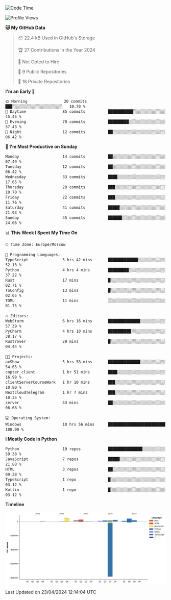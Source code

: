 <!--START_SECTION:waka-->
![Code Time](http://img.shields.io/badge/Code%20Time-273%20hrs%209%20mins-blue)

![Profile Views](http://img.shields.io/badge/Profile%20Views-0-blue)

**🐱 My GitHub Data** 

> 📦 22.4 kB Used in GitHub's Storage 
 > 
> 🏆 27 Contributions in the Year 2024
 > 
> 🚫 Not Opted to Hire
 > 
> 📜 9 Public Repositories 
 > 
> 🔑 18 Private Repositories 
 > 
**I'm an Early 🐤** 

```text
🌞 Morning                20 commits          ███░░░░░░░░░░░░░░░░░░░░░░   10.70 % 
🌆 Daytime                85 commits          ███████████░░░░░░░░░░░░░░   45.45 % 
🌃 Evening                70 commits          █████████░░░░░░░░░░░░░░░░   37.43 % 
🌙 Night                  12 commits          ██░░░░░░░░░░░░░░░░░░░░░░░   06.42 % 
```
📅 **I'm Most Productive on Sunday** 

```text
Monday                   14 commits          ██░░░░░░░░░░░░░░░░░░░░░░░   07.49 % 
Tuesday                  12 commits          ██░░░░░░░░░░░░░░░░░░░░░░░   06.42 % 
Wednesday                33 commits          ████░░░░░░░░░░░░░░░░░░░░░   17.65 % 
Thursday                 20 commits          ███░░░░░░░░░░░░░░░░░░░░░░   10.70 % 
Friday                   22 commits          ███░░░░░░░░░░░░░░░░░░░░░░   11.76 % 
Saturday                 41 commits          █████░░░░░░░░░░░░░░░░░░░░   21.93 % 
Sunday                   45 commits          ██████░░░░░░░░░░░░░░░░░░░   24.06 % 
```


📊 **This Week I Spent My Time On** 

```text
🕑︎ Time Zone: Europe/Moscow

💬 Programming Languages: 
TypeScript               5 hrs 42 mins       █████████████░░░░░░░░░░░░   52.13 % 
Python                   4 hrs 4 mins        █████████░░░░░░░░░░░░░░░░   37.22 % 
Rust                     17 mins             █░░░░░░░░░░░░░░░░░░░░░░░░   02.71 % 
TSConfig                 13 mins             █░░░░░░░░░░░░░░░░░░░░░░░░   02.05 % 
TOML                     11 mins             ░░░░░░░░░░░░░░░░░░░░░░░░░   01.75 % 

🔥 Editors: 
WebStorm                 6 hrs 16 mins       ██████████████░░░░░░░░░░░   57.39 % 
PyCharm                  4 hrs 10 mins       ██████████░░░░░░░░░░░░░░░   38.17 % 
Rustrover                29 mins             █░░░░░░░░░░░░░░░░░░░░░░░░   04.44 % 

🐱‍💻 Projects: 
axShow                   5 hrs 58 mins       ██████████████░░░░░░░░░░░   54.65 % 
copter_client            1 hr 51 mins        ████░░░░░░░░░░░░░░░░░░░░░   16.98 % 
clientServerCourseWork   1 hr 10 mins        ███░░░░░░░░░░░░░░░░░░░░░░   10.80 % 
NextcloudTelegram        1 hr 7 mins         ███░░░░░░░░░░░░░░░░░░░░░░   10.35 % 
server                   43 mins             ██░░░░░░░░░░░░░░░░░░░░░░░   06.68 % 

💻 Operating System: 
Windows                  10 hrs 56 mins      █████████████████████████   100.00 % 
```

**I Mostly Code in Python** 

```text
Python                   19 repos            ███████████████░░░░░░░░░░   59.38 % 
JavaScript               7 repos             █████░░░░░░░░░░░░░░░░░░░░   21.88 % 
HTML                     3 repos             ██░░░░░░░░░░░░░░░░░░░░░░░   09.38 % 
TypeScript               1 repo              █░░░░░░░░░░░░░░░░░░░░░░░░   03.12 % 
Kotlin                   1 repo              █░░░░░░░░░░░░░░░░░░░░░░░░   03.12 % 
```



**Timeline**

![Lines of Code chart](https://raw.githubusercontent.com/adlemx/adlemx/main/assets/bar_graph.png)


 Last Updated on 23/04/2024 12:14:04 UTC
<!--END_SECTION:waka-->
